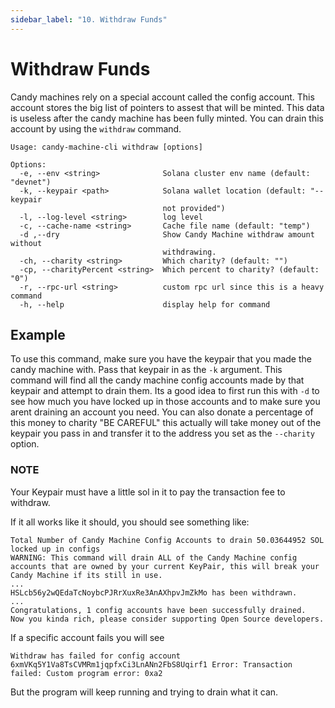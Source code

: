 ```yaml
---
sidebar_label: "10. Withdraw Funds"
---
```


# Withdraw Funds
Candy machines rely on a special account called the config account. This account stores the big list of pointers to assest that will be minted. 
This data is useless after the candy machine has been fully minted. You can drain this account by using the `withdraw` command.

```
Usage: candy-machine-cli withdraw [options]

Options:
  -e, --env <string>              Solana cluster env name (default: "devnet")
  -k, --keypair <path>            Solana wallet location (default: "--keypair
                                  not provided")
  -l, --log-level <string>        log level
  -c, --cache-name <string>       Cache file name (default: "temp")
  -d ,--dry                       Show Candy Machine withdraw amount without
                                  withdrawing.
  -ch, --charity <string>         Which charity? (default: "")
  -cp, --charityPercent <string>  Which percent to charity? (default: "0")
  -r, --rpc-url <string>          custom rpc url since this is a heavy command
  -h, --help                      display help for command
 ```
 
 ## Example
 To use this command, make sure you have the keypair that you made the candy machine with. Pass that keypair in as the `-k` argument. This command will find all the candy machine config accounts made by that keypair and attempt to drain them. 
 Its a good idea to first run this with `-d` to see how much you have locked up in those accounts and to make sure you arent draining an account you need. You can also donate a percentage of this money to charity "BE CAREFUL" this actually will take money out of the keypair you pass in and transfer it to the address you set as the `--charity` option.
 
 ### NOTE
 Your Keypair must have a little sol in it to pay the transaction fee to withdraw.
 
If it all works like it should, you should see something like:

```
Total Number of Candy Machine Config Accounts to drain 50.03644952 SOL locked up in configs
WARNING: This command will drain ALL of the Candy Machine config accounts that are owned by your current KeyPair, this will break your Candy Machine if its still in use.
...
HSLcb56y2wQEdaTcNoybcPJRrXuxRe3AnAXhpvJmZkMo has been withdrawn. 
...
Congratulations, 1 config accounts have been successfully drained.
Now you kinda rich, please consider supporting Open Source developers.
```

If a specific account fails you will see 
```
Withdraw has failed for config account 6xmVKq5Y1Va8TsCVMRm1jqpfxCi3LnANn2FbS8Uqirf1 Error: Transaction failed: Custom program error: 0xa2
```

But the program will keep running and trying to drain what it can.
